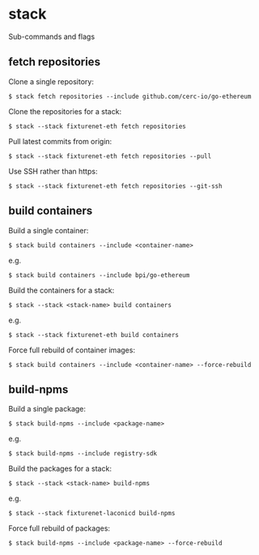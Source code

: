 # stack

Sub-commands and flags

## fetch repositories

Clone a single repository:
```
$ stack fetch repositories --include github.com/cerc-io/go-ethereum
```
Clone the repositories for a stack:
```
$ stack --stack fixturenet-eth fetch repositories
```
Pull latest commits from origin:
```
$ stack --stack fixturenet-eth fetch repositories --pull
```
Use SSH rather than https:
```
$ stack --stack fixturenet-eth fetch repositories --git-ssh
```

## build containers

Build a single container:
```
$ stack build containers --include <container-name>
```
e.g.
```
$ stack build containers --include bpi/go-ethereum
```
Build the containers for a stack:
```
$ stack --stack <stack-name> build containers
```
e.g.
```
$ stack --stack fixturenet-eth build containers
```
Force full rebuild of container images:
```
$ stack build containers --include <container-name> --force-rebuild
```
## build-npms

Build a single package:
```
$ stack build-npms --include <package-name>
```
e.g.
```
$ stack build-npms --include registry-sdk
```
Build the packages for a stack:
```
$ stack --stack <stack-name> build-npms
```
e.g.
```
$ stack --stack fixturenet-laconicd build-npms
```
Force full rebuild of packages:
```
$ stack build-npms --include <package-name> --force-rebuild
```
